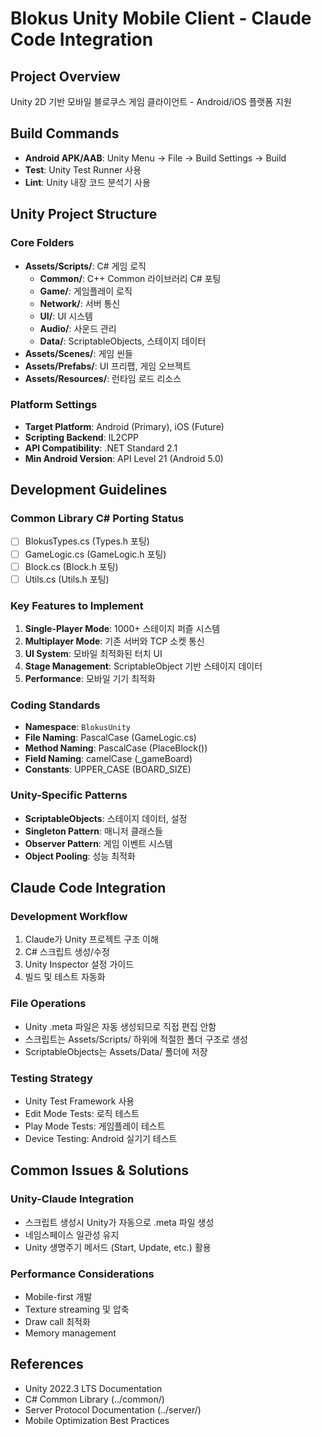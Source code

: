 # Blokus Unity Mobile Client - Claude Code Integration

## Project Overview
Unity 2D 기반 모바일 블로쿠스 게임 클라이언트 - Android/iOS 플랫폼 지원

## Build Commands
- **Android APK/AAB**: Unity Menu → File → Build Settings → Build
- **Test**: Unity Test Runner 사용
- **Lint**: Unity 내장 코드 분석기 사용

## Unity Project Structure

### Core Folders
- **Assets/Scripts/**: C# 게임 로직
  - **Common/**: C++ Common 라이브러리 C# 포팅
  - **Game/**: 게임플레이 로직
  - **Network/**: 서버 통신
  - **UI/**: UI 시스템
  - **Audio/**: 사운드 관리
  - **Data/**: ScriptableObjects, 스테이지 데이터
- **Assets/Scenes/**: 게임 씬들
- **Assets/Prefabs/**: UI 프리팹, 게임 오브젝트
- **Assets/Resources/**: 런타임 로드 리소스

### Platform Settings
- **Target Platform**: Android (Primary), iOS (Future)
- **Scripting Backend**: IL2CPP
- **API Compatibility**: .NET Standard 2.1
- **Min Android Version**: API Level 21 (Android 5.0)

## Development Guidelines

### Common Library C# Porting Status
- [ ] BlokusTypes.cs (Types.h 포팅)
- [ ] GameLogic.cs (GameLogic.h 포팅)  
- [ ] Block.cs (Block.h 포팅)
- [ ] Utils.cs (Utils.h 포팅)

### Key Features to Implement
1. **Single-Player Mode**: 1000+ 스테이지 퍼즐 시스템
2. **Multiplayer Mode**: 기존 서버와 TCP 소켓 통신
3. **UI System**: 모바일 최적화된 터치 UI
4. **Stage Management**: ScriptableObject 기반 스테이지 데이터
5. **Performance**: 모바일 기기 최적화

### Coding Standards
- **Namespace**: `BlokusUnity`
- **File Naming**: PascalCase (GameLogic.cs)
- **Method Naming**: PascalCase (PlaceBlock())
- **Field Naming**: camelCase (_gameBoard)
- **Constants**: UPPER_CASE (BOARD_SIZE)

### Unity-Specific Patterns
- **ScriptableObjects**: 스테이지 데이터, 설정
- **Singleton Pattern**: 매니저 클래스들
- **Observer Pattern**: 게임 이벤트 시스템
- **Object Pooling**: 성능 최적화

## Claude Code Integration

### Development Workflow
1. Claude가 Unity 프로젝트 구조 이해
2. C# 스크립트 생성/수정
3. Unity Inspector 설정 가이드
4. 빌드 및 테스트 자동화

### File Operations
- Unity .meta 파일은 자동 생성되므로 직접 편집 안함
- 스크립트는 Assets/Scripts/ 하위에 적절한 폴더 구조로 생성
- ScriptableObjects는 Assets/Data/ 폴더에 저장

### Testing Strategy
- Unity Test Framework 사용
- Edit Mode Tests: 로직 테스트
- Play Mode Tests: 게임플레이 테스트
- Device Testing: Android 실기기 테스트

## Common Issues & Solutions

### Unity-Claude Integration
- 스크립트 생성시 Unity가 자동으로 .meta 파일 생성
- 네임스페이스 일관성 유지
- Unity 생명주기 메서드 (Start, Update, etc.) 활용

### Performance Considerations
- Mobile-first 개발
- Texture streaming 및 압축
- Draw call 최적화
- Memory management

## References
- Unity 2022.3 LTS Documentation
- C# Common Library (../common/)
- Server Protocol Documentation (../server/)
- Mobile Optimization Best Practices